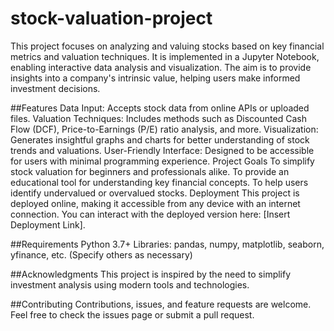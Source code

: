 # stock-valuation-project

This project focuses on analyzing and valuing stocks based on key financial metrics and valuation techniques. It is implemented in a Jupyter Notebook, enabling interactive data analysis and visualization. The aim is to provide insights into a company's intrinsic value, helping users make informed investment decisions.

##Features
Data Input: Accepts stock data from online APIs or uploaded files.
Valuation Techniques: Includes methods such as Discounted Cash Flow (DCF), Price-to-Earnings (P/E) ratio analysis, and more.
Visualization: Generates insightful graphs and charts for better understanding of stock trends and valuations.
User-Friendly Interface: Designed to be accessible for users with minimal programming experience.
Project Goals
To simplify stock valuation for beginners and professionals alike.
To provide an educational tool for understanding key financial concepts.
To help users identify undervalued or overvalued stocks.
Deployment
This project is deployed online, making it accessible from any device with an internet connection. You can interact with the deployed version here: [Insert Deployment Link].

##Requirements
Python 3.7+
Libraries: pandas, numpy, matplotlib, seaborn, yfinance, etc. (Specify others as necessary)

##Acknowledgments
This project is inspired by the need to simplify investment analysis using modern tools and technologies.

##Contributing
Contributions, issues, and feature requests are welcome. Feel free to check the issues page or submit a pull request.

